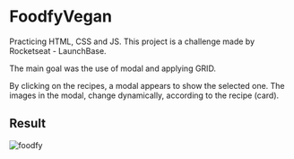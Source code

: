 <h1>FoodfyVegan</h1>
<p>Practicing HTML, CSS and JS. This project is a challenge made by Rocketseat - LaunchBase. </p>
<p>The main goal was the use of modal and applying GRID.</p>
<p>By clicking on the recipes, a modal appears to show the selected one. The images in the modal, change dynamically, according to the recipe (card).</p>

<h2>Result</h2>

![foodfy]("https://github.com/zmmarina/FoodfyVegan/blob/master/assets/Foodfy-Vegan-Google-Chrome-2020-06-24-21-49-15.gif")

